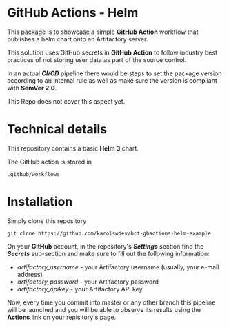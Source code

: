 # GitHub Actions - Helm

This package is to showcase a simple **GitHub Action** workflow that publishes a helm chart onto an Artifactory server.

This solution uses GitHub secrets in **GitHub Action** to follow industry best practices of not storing user data as part of the source control.

In an actual ***CI/CD*** pipeline there would be steps to set the package version according to an internal rule as well as make sure the version is compliant with **SemVer 2.0**. 

This Repo does not cover this aspect yet.

# Technical details

This repository contains a basic **Helm 3** chart.

The GitHub action is stored in

    .github/workflows

# Installation

Simply clone this repository

    git clone https://github.com/karolswdev/bct-ghactions-helm-example

On your **GitHub** account, in the repository's ***Settings*** section find the ***Secrets*** sub-section and make sure to fill out the following information:

 - *artifactory_username* - your Artifactory username (usually, your e-mail address)
 - *artifactory_password* - your Artifactory password
 - *artifactory_apikey* - your Artifactory API key

Now, every time you commit into master or any other branch this pipeline will be launched and you will be able to observe its results using the **Actions** link on your repisitory's page.

